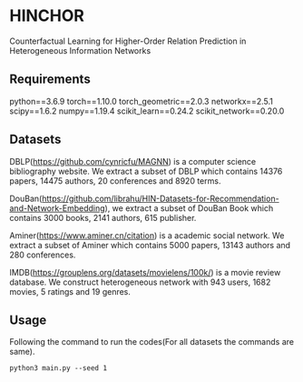 # HINCHOR
Counterfactual Learning for Higher-Order Relation Prediction in Heterogeneous Information Networks

## Requirements
  python==3.6.9
  torch==1.10.0
  torch_geometric==2.0.3
  networkx==2.5.1
  scipy==1.6.2
  numpy==1.19.4
  scikit_learn==0.24.2
  scikit_network==0.20.0

## Datasets
DBLP(https://github.com/cynricfu/MAGNN) is a computer science bibliography website. We extract a subset of DBLP which contains 14376 papers, 14475 authors, 20 conferences and 8920 terms. 

DouBan(https://github.com/librahu/HIN-Datasets-for-Recommendation-and-Network-Embedding), we extract a subset of DouBan Book which contains 3000 books, 2141 authors, 615 publisher.

Aminer(https://www.aminer.cn/citation) is a academic social network. We extract a subset of Aminer which contains 5000 papers, 13143 authors and 280 conferences. 

IMDB(https://grouplens.org/datasets/movielens/100k/) is a movie review database. We construct heterogeneous network with 943 users, 1682 movies, 5 ratings and 19 genres.


## Usage
Following the command to run the codes(For all datasets the commands are same).
```
python3 main.py --seed 1

```






